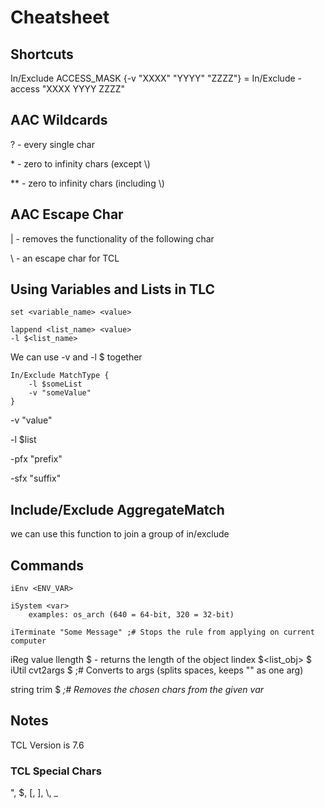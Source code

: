 # Cheatsheet

## Shortcuts
In/Exclude ACCESS_MASK {-v "XXXX" "YYYY" "ZZZZ"}        =   In/Exclude -access "XXXX YYYY ZZZZ"

## AAC Wildcards
? - every single char

\* - zero to infinity chars (except \\)

** - zero to infinity chars (including \\)

## AAC Escape Char
| - removes the functionality of the following char

\ - an escape char for TCL

## Using Variables and Lists in TLC
```tlc
set <variable_name> <value>
```

```tlc
lappend <list_name> <value>
-l $<list_name>
```

We can use -v <value> and -l $<list> together
```tlc
In/Exclude MatchType {
    -l $someList
    -v "someValue"
}
```

-v		"value"

-l		$list

-pfx	"prefix"

-sfx	"suffix"

## Include/Exclude AggregateMatch
we can use this function to join a group of in/exclude

## Commands
```tlc
iEnv <ENV_VAR>
```
```tlc
iSystem <var>
	examples: os_arch (640 = 64-bit, 320 = 32-bit)
```
```tlc
iTerminate "Some Message" ;# Stops the rule from applying on current computer
```
iReg value <KEY> <VALUE>
llength $<object> - returns the length of the object
lindex $<list_obj> $<index>
iUtil cvt2args $<string> ;# Converts to args (splits spaces, keeps "" as one arg)

string trim $<var> <chars> ;# Removes the chosen chars from the given var

## Notes
TCL Version is 7.6
### TCL Special Chars
", $, [, ], \\, _